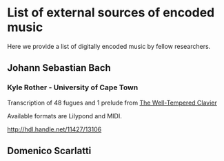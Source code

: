 # List of external sources of encoded music

Here we provide a list of digitally encoded music by fellow researchers.

## Johann Sebastian Bach

### Kyle Rother - University of Cape Town

Transcription of 48 fugues and 1 prelude from [The Well-Tempered Clavier](/repertoire/Bach-Johann_Sebastian/Bach-BWV846-893.md)

Available formats are Lilypond and MIDI.

http://hdl.handle.net/11427/13106


## Domenico Scarlatti
